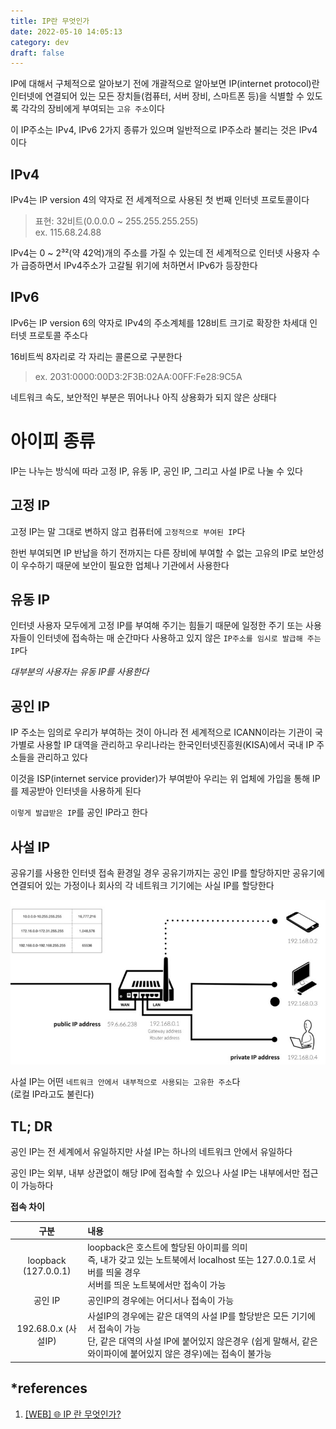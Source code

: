 ```yaml
---
title: IP란 무엇인가
date: 2022-05-10 14:05:13
category: dev
draft: false
---
```


IP에 대해서 구체적으로 알아보기 전에 개괄적으로 알아보면 IP(internet protocol)란 인터넷에 연결되어 있는 모든 장치들(컴퓨터, 서버 장비, 스마트폰 등)을 식별할 수 있도록 각각의 장비에게 부여되는 `고유 주소`이다

이 IP주소는 IPv4, IPv6 2가지 종류가 있으며 일반적으로 IP주소라 불리는 것은 IPv4이다

## IPv4

IPv4는 IP version 4의 약자로 전 세계적으로 사용된 첫 번째 인터넷 프로토콜이다

> 표현: 32비트(0.0.0.0 ~ 255.255.255.255)<br />
> ex. 115.68.24.88

IPv4는 0 ~ 2³²(약 42억)개의 주소를 가질 수 있는데 전 세계적으로 인터넷 사용자 수가 급증하면서 IPv4주소가 고갈될 위기에 처하면서 IPv6가 등장한다

## IPv6

IPv6는 IP version 6의 약자로 IPv4의 주소계체를 128비트 크기로 확장한 차세대 인터넷 프로토콜 주소다

16비트씩 8자리로 각 자리는 콜론으로 구분한다

> ex. 2031:0000:00D3:2F3B:02AA:00FF:Fe28:9C5A

네트워크 속도, 보안적인 부분은 뛰어나나 아직 상용화가 되지 않은 상태다

# 아이피 종류

IP는 나누는 방식에 따라 고정 IP, 유동 IP, 공인 IP, 그리고 사설 IP로 나눌 수 있다

## 고정 IP

고정 IP는 말 그대로 변하지 않고 컴퓨터에 `고정적으로 부여된 IP`다

한번 부여되면 IP 반납을 하기 전까지는 다른 장비에 부여할 수 없는 고유의 IP로 보안성이 우수하기 때문에 보안이 필요한 업체나 기관에서 사용한다

## 유동 IP

인터넷 사용자 모두에게 고정 IP를 부여해 주기는 힘들기 때문에 일정한 주기 또는 사용자들이 인터넷에 접속하는 매 순간마다 사용하고 있지 않은 `IP주소를 임시로 발급해 주는 IP`다

_대부분의 사용자는 유동 IP를 사용한다_

## 공인 IP

IP 주소는 임의로 우리가 부여하는 것이 아니라 전 세계적으로 ICANN이라는 기관이 국가별로 사용할 IP 대역을 관리하고 우리나라는 한국인터넷진흥원(KISA)에서 국내 IP 주소들을 관리하고 있다

이것을 ISP(internet service provider)가 부여받아 우리는 위 업체에 가입을 통해 IP를 제공받아 인터넷을 사용하게 된다

`이렇게 발급받은 IP`를 공인 IP라고 한다

## 사설 IP

공유기를 사용한 인터넷 접속 환경일 경우 공유기까지는 공인 IP를 할당하지만 공유기에 연결되어 있는 가정이나 회사의 각 네트워크 기기에는 사실 IP를 할당한다

![사설 IP 예시](https://raw.githubusercontent.com/Alpaca92/alpaca92.github.io/master/content/blog/dev/images/what_is_ip_01.jpg)

사설 IP는 어떤 `네트워크 안에서 내부적으로 사용되는 고유한 주소`다<br />
(로컬 IP라고도 불린다)

## TL; DR

공인 IP는 전 세계에서 유일하지만 사설 IP는 하나의 네트워크 안에서 유일하다

공인 IP는 외부, 내부 상관없이 해당 IP에 접속할 수 있으나 사설 IP는 내부에서만 접근이 가능하다

**접속 차이**

|           구분            | 내용                                                                                                                                                                                            |
| :-----------------------: | :---------------------------------------------------------------------------------------------------------------------------------------------------------------------------------------------- |
| loopback<br />(127.0.0.1) | loopback은 호스트에 할당된 아이피를 의미<br />즉, 내가 갖고 있는 노트북에서 localhost 또는 127.0.0.1로 서버를 띄울 경우<br />서버를 띄운 노트북에서만 접속이 가능                               |
|          공인 IP          | 공인IP의 경우에는 어디서나 접속이 가능                                                                                                                                                          |
|    192.68.0.x (사설IP)    | 사설IP의 경우에는 같은 대역의 사설 IP를 할당받은 모든 기기에서 접속이 가능<br />단, 같은 대역의 사설 IP에 붙어있지 않은경우 (쉽게 말해서, 같은 와이파이에 붙어있지 않은 경우)에는 접속이 불가능 |

## \*references

1. [[WEB] 🌐 IP 란 무엇인가?](https://inpa.tistory.com/47)
